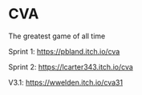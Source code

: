 # CVA
The greatest game of all time

Sprint 1: https://pbland.itch.io/cva

Sprint 2:  https://lcarter343.itch.io/cva

V3.1: https://wwelden.itch.io/cva31

